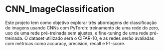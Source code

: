 # CNN_ImageClassification
Este projeto tem como objetivo explorar três abordagens de classificação de imagens usando CNNs com PyTorch: treinamento de uma rede do zero, uso de uma rede pré-treinada sem ajustes, e fine-tuning de uma rede pré-treinada. O dataset utilizado será o CIFAR-10, e as redes serão avaliadas com métricas como accuracy, precision, recall e F1-score.
